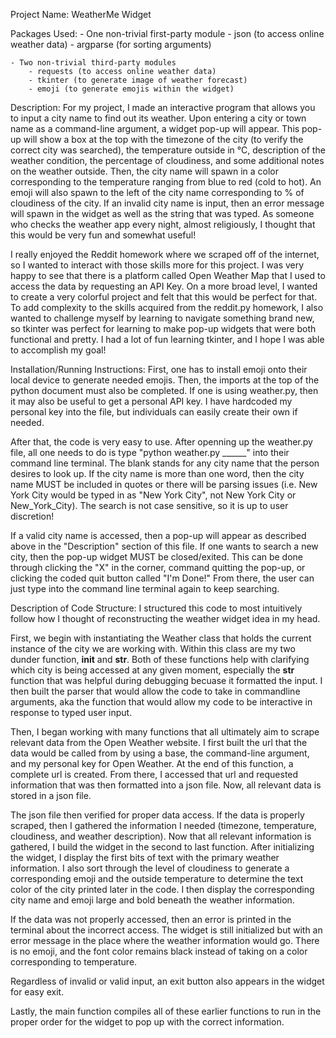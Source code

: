 Project Name: WeatherMe Widget

Packages Used:
    - One non-trivial first-party module
        - json (to access online weather data)
        - argparse (for sorting arguments)
    
    - Two non-trivial third-party modules 
        - requests (to access online weather data)
        - tkinter (to generate image of weather forecast)
        - emoji (to generate emojis within the widget)

Description: 
For my project, I made an interactive program that allows you to input a city name to find out its weather. Upon entering a city or town name as a command-line argument, a widget pop-up will appear. This pop-up will show a box at the top with the timezone of the city (to verify the correct city was searched), the temperature outside in °C, description of the weather condition, the percentage of cloudiness, and some additional notes on the weather outside. Then, the city name will spawn in a color corresponding to the temperature ranging from blue to red (cold to hot). An emoji will also spawn to the left of the city name corresponding to % of cloudiness of the city. If an invalid city name is input, then an error message will spawn in the widget as well as the string that was typed. As someone who checks the weather app every night, almost religiously, I thought that this would be very fun and somewhat useful! 

I really enjoyed the Reddit homework where we scraped off of the internet, so I wanted to interact with those skills more for this project. I was very happy to see that there is a platform called Open Weather Map that I used to access the data by requesting an API Key. On a more broad level, I wanted to create a very colorful project and felt that this would be perfect for that. To add complexity to the skills acquired from the reddit.py homework, I also wanted to challenge myself by learning to navigate something brand new, so tkinter was perfect for learning to make pop-up widgets that were both functional and pretty. I had a lot of fun learning tkinter, and I hope I was able to accomplish my goal!


Installation/Running Instructions:
First, one has to install emoji onto their local device to generate needed emojis. Then, the imports at the top of the python document must also be completed. If one is using weather.py, then it may also be useful to get a personal API key. I have hardcoded my personal key into the file, but individuals can easily create their own if needed.

After that, the code is very easy to use. After openning up the weather.py file, all one needs to do is type "python weather.py ______" into their command line terminal. The blank stands for any city name that the person desires to look up. If the city name is more than one word, then the city name MUST be included in quotes or there will be parsing issues (i.e. New York City would be typed in as "New York City", not New York City or New_York_City). The search is not case sensitive, so it is up to user discretion!

If a valid city name is accessed, then a pop-up will appear as described above in the "Description" section of this file. If one wants to search a new city, then the pop-up widget MUST be closed/exited. This can be done through clicking the "X" in the corner, command quitting the pop-up, or clicking the coded quit button called "I'm Done!" From there, the user can just type into the command line terminal again to keep searching.


Description of Code Structure:
I structured this code to most intuitively follow how I thought of reconstructing the weather widget idea in my head.

First, we begin with instantiating the Weather class that holds the current instance of the city we are working with. Within this class are my two dunder function, __init__ and __str__. Both of these functions help with clarifying which city is being accessed at any given moment, especially the __str__ function that was helpful during debugging becuase it formatted the input. I then built the parser that would allow the code to take in commandline arguments, aka the function that would allow my code to be interactive in response to typed user input. 

Then, I began working with many functions that all ultimately aim to scrape relevant data from the Open Weather website. I first built the url that the data would be called from by using a base, the command-line argument, and my personal key for Open Weather. At the end of this function, a complete url is created. From there, I accessed that url and requested information that was then formatted into a json file. Now, all relevant data is stored in a json file. 

The json file then verified for proper data access. If the data is properly scraped, then I gathered the information I needed (timezone, temperature, cloudiness, and weather description). Now that all relevant information is gathered, I build the widget in the second to last function. After initializing the widget, I display the first bits of text with the primary weather information. I also sort through the level of cloudiness to generate a corresponding emoji and the outside temperature to determine the text color of the city printed later in the code. I then display the corresponding city name and emoji large and bold beneath the weather information. 

If the data was not properly accessed, then an error is printed in the terminal about the incorrect access. The widget is still initialized but with an error message in the place where the weather information would go. There is no emoji, and the font color remains black instead of taking on a color corresponding to temperature. 

Regardless of invalid or valid input, an exit button also appears in the widget for easy exit. 

Lastly, the main function compiles all of these earlier functions to run in the proper order for the widget to pop up with the correct information. 
